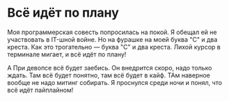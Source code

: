# Всё идёт по плану

Моя программерская совесть попросилась на покой.
Я обещал ей не участвовать в IT-шной войне.
Но на фурашке на моей буква "C" и два креста.
Как это трогательно — буква "C" и два креста.
Лихой курсор в терминале мигает, и всё идёт по плану!

А При девопсе всё будет заебись.
Он внедрится скоро, надо только ждать.
Там всё будет понятно, там всё будет в кайф.
ТАм наверное вообще не надо митинг собирать.
Я проснулся среди ночи и понял, что всё идёт пайплайном!